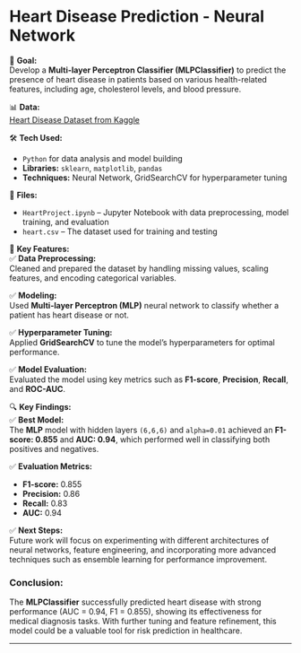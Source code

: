 # Heart Disease Prediction - Neural Network

📍 **Goal:**  
  Develop a **Multi-layer Perceptron Classifier (MLPClassifier)** to predict the presence of heart disease in patients based on various health-related features, including age, cholesterol levels, and blood pressure.

📊 **Data:**  
  [Heart Disease Dataset from Kaggle](https://www.kaggle.com/datasets/johnsmith88/heart-disease-dataset?select=heart.csv)

🛠️ **Tech Used:**  
  - `Python` for data analysis and model building
- **Libraries:** `sklearn`, `matplotlib`, `pandas`
- **Techniques:** Neural Network, GridSearchCV for hyperparameter tuning

📁 **Files:**  
  - `HeartProject.ipynb` – Jupyter Notebook with data preprocessing, model training, and evaluation  
- `heart.csv` – The dataset used for training and testing  

🔎 **Key Features:**  
  ✅ **Data Preprocessing:**  
  Cleaned and prepared the dataset by handling missing values, scaling features, and encoding categorical variables.  

✅ **Modeling:**  
  Used **Multi-layer Perceptron (MLP)** neural network to classify whether a patient has heart disease or not.  

✅ **Hyperparameter Tuning:**  
  Applied **GridSearchCV** to tune the model’s hyperparameters for optimal performance.  

✅ **Model Evaluation:**  
  Evaluated the model using key metrics such as **F1-score**, **Precision**, **Recall**, and **ROC-AUC**.

🔍 **Key Findings:**  
  ✅ **Best Model:**  
  The **MLP** model with hidden layers `(6,6,6)` and `alpha=0.01` achieved an **F1-score: 0.855** and **AUC: 0.94**, which performed well in classifying both positives and negatives.

✅ **Evaluation Metrics:**  
  - **F1-score:** 0.855  
- **Precision:** 0.86  
- **Recall:** 0.83  
- **AUC:** 0.94

✅ **Next Steps:**  
  Future work will focus on experimenting with different architectures of neural networks, feature engineering, and incorporating more advanced techniques such as ensemble learning for performance improvement.

### **Conclusion:**  
The **MLPClassifier** successfully predicted heart disease with strong performance (AUC = 0.94, F1 = 0.855), showing its effectiveness for medical diagnosis tasks. With further tuning and feature refinement, this model could be a valuable tool for risk prediction in healthcare.

---
  
  